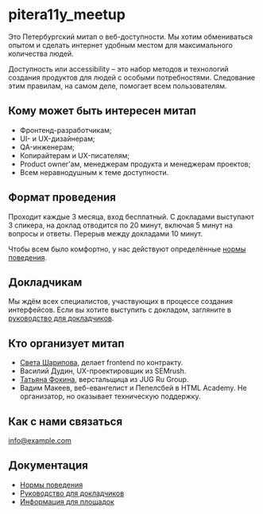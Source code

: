 # pitera11y_meetup

Это Петербургский митап о веб-доступности. Мы хотим обмениваться опытом и сделать интернет удобным местом для максимального количества людей.

Доступность или accessibility – это набор методов и технологий создания продуктов для людей с особыми потребностями. Следование этим правилам, на самом деле, помогает всем пользователям.


## Кому может быть интересен митап
* Фронтенд-разработчикам; 
* UI- и UX-дизайнерам;
* QA-инженерам;
* Копирайтерам и UX-писателям;
* Product owner'ам, менеджерам продукта и менеджерам проектов;
* Всем неравнодушным к теме доступности.

## Формат проведения
Проходит каждые 3 месяца, вход бесплатный. С докладами выступают 3 спикера, на доклад отводится по 20 минут, включая 5 минут на вопросы и ответы. Перерыв между докладами 10 минут.

Чтобы всем было комфортно, у нас действуют определённые [нормы поведения](./code-of-conduct.md).


## Докладчикам
Мы ждём всех специалистов, участвующих в процессе создания интерфейсов. Если вы хотите выступить с докладом, загляните в [руководство для докладчиков](./for-speakers.md). 


## Кто организует митап
* [Света Шарипова](https://twitter.com/privetdeadline), делает frontend по контракту.
* Василий Дудин, UX-проектировщик из SEMrush.
* [Татьяна Фокина](https://twitter.com/ta_fokina), верстальщица из JUG Ru Group.
* Вадим Макеев, веб-евангелист и Пепелсбей в HTML Academy. Не организатор, но оказывает техническую поддержку.


## Как с нами связаться
<info@example.com>


## Документация
* [Нормы поведения](./code-of-conduct.md)
* [Руководство для докладчиков](./for-speakers.md)
* [Информация для площадок](./rider.md)
